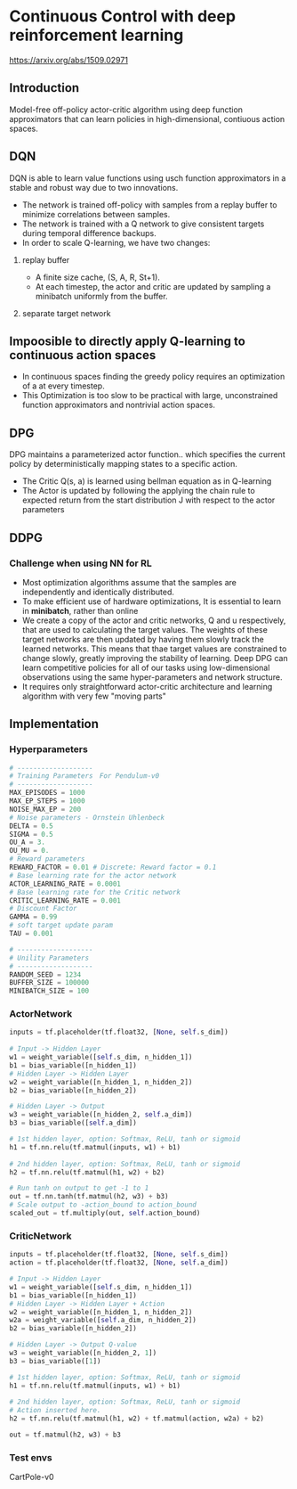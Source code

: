 # Continuous Control with deep reinforcement learning
https://arxiv.org/abs/1509.02971
## Introduction
Model-free off-policy actor-critic algorithm using deep function approximators that can learn policies in high-dimensional, contiuous action spaces. </br>

## DQN
DQN is able to learn value functions using usch function approximators in a stable and robust way due to two innovations.
- The network is trained off-policy with samples from a replay buffer to minimize correlations between samples.
- The network is trained with a Q network to give consistent targets during temporal difference backups.
- In order to scale Q-learning, we have two changes:
1. replay buffer
	- A finite size cache, (S, A, R, St+1).
	- At each timestep, the actor and critic are updated by sampling a minibatch uniformly from the buffer.

2. separate target network

## Impoosible to directly apply Q-learning to continuous action spaces
- In continuous spaces finding the greedy policy requires an optimization of a at every timestep.
- This Optimization is too slow to be practical with large, unconstrained function approximators and nontrivial action spaces.

## DPG
DPG maintains a parameterized actor function.. which specifies the current policy by deterministically mapping states to a specific action.
- The Critic Q(s, a) is learned using bellman equation as in Q-learning
- The Actor is updated by following the applying the chain rule to expected return from the start distribution J with respect to the actor parameters

## DDPG
### Challenge when using NN for RL
- Most optimization algorithms assume that the samples are independently and identically distributed.
- To make efficient use of hardware optimizations, It is essential to learn in **minibatch**, rather than online
- We create a copy of the actor and critic networks, Q and u respectively, that are used to calculating the target values. The weights of these target networks are then updated by having them slowly track the learned networks. This means that thae target values are constrained to change slowly, greatly improving the stability of learning.
Deep DPG can learn competitive policies for all of our tasks using low-dimensional observations using the same hyper-parameters and network structure.
- It requires only straightforward actor-critic architecture and learning algorithm with very few "moving parts"

## Implementation
### Hyperparameters
```python
# -------------------
# Training Parameters　For Pendulum-v0
# -------------------
MAX_EPISODES = 1000
MAX_EP_STEPS = 1000
NOISE_MAX_EP = 200
# Noise parameters - Ornstein Uhlenbeck
DELTA = 0.5
SIGMA = 0.5
OU_A = 3.
OU_MU = 0.
# Reward parameters
REWARD_FACTOR = 0.01 # Discrete: Reward factor = 0.1
# Base learning rate for the actor network
ACTOR_LEARNING_RATE = 0.0001
# Base learning rate for the Critic network
CRITIC_LEARNING_RATE = 0.001
# Discount Factor
GAMMA = 0.99
# soft target update param
TAU = 0.001

# -------------------
# Unility Parameters
# -------------------
RANDOM_SEED = 1234
BUFFER_SIZE = 100000
MINIBATCH_SIZE = 100
```
### ActorNetwork
```python
inputs = tf.placeholder(tf.float32, [None, self.s_dim])
        
# Input -> Hidden Layer
w1 = weight_variable([self.s_dim, n_hidden_1])
b1 = bias_variable([n_hidden_1])
# Hidden Layer -> Hidden Layer
w2 = weight_variable([n_hidden_1, n_hidden_2])
b2 = bias_variable([n_hidden_2])

# Hidden Layer -> Output
w3 = weight_variable([n_hidden_2, self.a_dim])
b3 = bias_variable([self.a_dim])

# 1st hidden layer, option: Softmax, ReLU, tanh or sigmoid
h1 = tf.nn.relu(tf.matmul(inputs, w1) + b1)
 
# 2nd hidden layer, option: Softmax, ReLU, tanh or sigmoid
h2 = tf.nn.relu(tf.matmul(h1, w2) + b2)

# Run tanh on output to get -1 to 1
out = tf.nn.tanh(tf.matmul(h2, w3) + b3)
# Scale output to -action_bound to action_bound
scaled_out = tf.multiply(out, self.action_bound)
```
### CriticNetwork
```python
inputs = tf.placeholder(tf.float32, [None, self.s_dim])
action = tf.placeholder(tf.float32, [None, self.a_dim])

# Input -> Hidden Layer
w1 = weight_variable([self.s_dim, n_hidden_1])
b1 = bias_variable([n_hidden_1])
# Hidden Layer -> Hidden Layer + Action
w2 = weight_variable([n_hidden_1, n_hidden_2])
w2a = weight_variable([self.a_dim, n_hidden_2])
b2 = bias_variable([n_hidden_2])

# Hidden Layer -> Output Q-value
w3 = weight_variable([n_hidden_2, 1])
b3 = bias_variable([1])

# 1st hidden layer, option: Softmax, ReLU, tanh or sigmoid
h1 = tf.nn.relu(tf.matmul(inputs, w1) + b1)
 
# 2nd hidden layer, option: Softmax, ReLU, tanh or sigmoid
# Action inserted here.
h2 = tf.nn.relu(tf.matmul(h1, w2) + tf.matmul(action, w2a) + b2)

out = tf.matmul(h2, w3) + b3
```
### Test envs
CartPole-v0